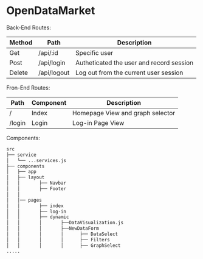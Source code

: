 # OpenDataMarket

Back-End Routes:

| Method | Path | Description |
| --- | --- | --- |
| Get  | /api/:id  | Specific user |
| Post | /api/login | Autheticated the user and record session |
| Delete | /api/logout | Log out from the current user session |


Fron-End Routes:

| Path | Component | Description |
| --- | --- | --- |
| /       | Index  | Homepage View and graph selector |
| /login  | Login  | Log-in Page View |


Components:
```bash
src
├── service
│   └── ...services.js
├── components
│   ├── app
│   ├── layout
│   │       ├── Navbar
│   │       ├── Footer
│   │
│   │── pages
│   │       ├── index
│   │       ├── log-in
│   │       ├── dynamic
│   │       │       ├──DataVisualization.js
│   │       │       ├──NewDataForm  
│   │       │       │      ├── DataSelect
│   │       │       │      ├── Filters
│   │       │       │      ├── GraphSelect
.....
```

